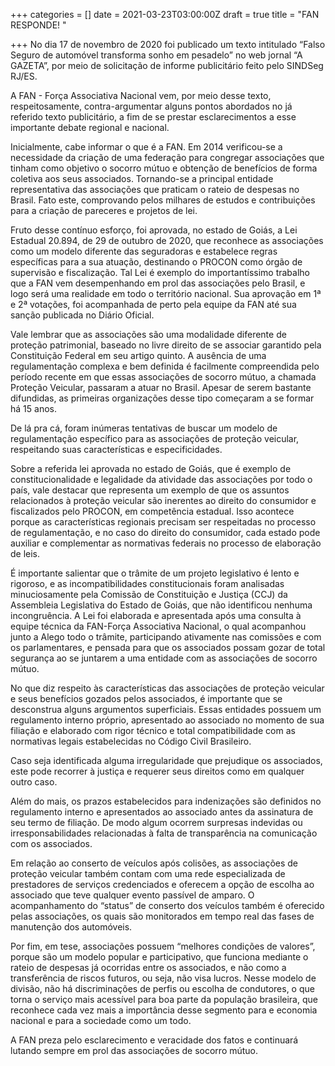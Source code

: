 +++
categories = []
date = 2021-03-23T03:00:00Z
draft = true
title = "FAN RESPONDE! "

+++
No dia 17 de novembro de 2020 foi publicado um texto intitulado “Falso Seguro de automóvel transforma sonho em pesadelo” no web jornal “A GAZETA”, por meio de solicitação de informe publicitário feito pelo SINDSeg RJ/ES.

A FAN - Força Associativa Nacional vem, por meio desse texto, respeitosamente, contra-argumentar alguns pontos abordados no já referido texto publicitário, a fim de se prestar esclarecimentos a esse importante debate regional e nacional.

Inicialmente, cabe informar o que é a FAN. Em 2014 verificou-se a necessidade da criação de uma federação para congregar associações que tinham como objetivo o socorro mútuo e obtenção de benefícios de forma coletiva aos seus associados. Tornando-se a principal entidade representativa das associações que praticam o rateio de despesas no Brasil. Fato este, comprovando pelos milhares de estudos e contribuições para a criação de pareceres e projetos de lei.

Fruto desse contínuo esforço, foi aprovada, no estado de Goiás, a Lei Estadual 20.894, de 29 de outubro de 2020, que reconhece as associações como um modelo diferente das seguradoras e estabelece regras específicas para a sua atuação, destinando o PROCON como órgão de supervisão e fiscalização. Tal Lei é exemplo do importantíssimo trabalho que a FAN vem desempenhando em prol das associações pelo Brasil, e logo será uma realidade em todo o território nacional. Sua aprovação em 1ª e 2ª votações, foi acompanhada de perto pela equipe da FAN até sua sanção publicada no Diário Oficial.

Vale lembrar que as associações são uma modalidade diferente de proteção patrimonial, baseado no livre direito de se associar garantido pela Constituição Federal em seu artigo quinto. A ausência de uma regulamentação complexa e bem definida é facilmente compreendida pelo período recente em que essas associações de socorro mútuo, a chamada Proteção Veicular, passaram a atuar no Brasil. Apesar de serem bastante difundidas, as primeiras organizações desse tipo começaram a se formar há 15 anos.

De lá pra cá, foram inúmeras tentativas de buscar um modelo de regulamentação específico para as associações de proteção veicular, respeitando suas características e especificidades.

Sobre a referida lei aprovada no estado de Goiás, que é exemplo de constitucionalidade e legalidade da atividade das associações por todo o país,  vale destacar que representa um exemplo de que os assuntos relacionados à proteção veicular são inerentes ao direito do consumidor e fiscalizados pelo PROCON, em competência estadual. Isso acontece porque as características regionais precisam ser respeitadas no processo de regulamentação, e no caso do direito do consumidor, cada estado pode auxiliar e complementar as normativas federais no processo de elaboração de leis.

É importante salientar que o trâmite de um projeto legislativo é lento e rigoroso, e as incompatibilidades constitucionais foram analisadas minuciosamente pela Comissão de Constituição e Justiça (CCJ) da Assembleia Legislativa do Estado de Goiás, que não identificou nenhuma incongruência. A Lei foi elaborada e apresentada após uma consulta à equipe técnica da FAN-Força Associativa Nacional, o qual acompanhou junto a Alego todo o trâmite, participando ativamente nas comissões e com os parlamentares, e pensada para que os associados possam gozar de total segurança ao se juntarem a uma entidade com as associações de socorro mútuo.

No que diz respeito às características das associações de proteção veicular e seus benefícios gozados pelos associados, é importante que se desconstrua alguns argumentos superficiais. Essas entidades possuem um regulamento interno próprio, apresentado ao associado no momento de sua filiação e elaborado com rigor técnico e total compatibilidade com as normativas legais estabelecidas no Código Civil Brasileiro.

Caso seja identificada alguma irregularidade que prejudique os associados, este pode recorrer à justiça e requerer seus direitos como em qualquer outro caso.

Além do mais, os prazos estabelecidos para indenizações são definidos no regulamento interno e apresentados ao associado antes da assinatura de seu termo de filiação. De modo algum ocorrem surpresas indevidas ou irresponsabilidades relacionadas à falta de transparência na comunicação com os associados.

Em relação ao conserto de veículos após colisões, as associações de proteção veicular também contam com uma rede especializada de prestadores de serviços credenciados e oferecem a opção de escolha ao associado que teve qualquer evento passível de amparo. O acompanhamento do “status” de conserto dos veículos também é oferecido pelas associações, os quais são monitorados em tempo real das fases de manutenção dos automóveis.

Por fim, em tese, associações possuem “melhores condições de valores”, porque são um modelo popular e participativo, que funciona mediante o rateio de despesas já ocorridas entre os associados, e não como a transferência de riscos futuros, ou seja, não visa lucros. Nesse modelo de divisão, não há discriminações de perfis ou escolha de condutores, o que torna o serviço mais acessível para boa parte da população brasileira, que reconhece cada vez mais a importância desse segmento para e economia nacional e para a sociedade como um todo.

A FAN preza pelo esclarecimento e veracidade dos fatos e continuará lutando sempre em prol das associações de socorro mútuo.